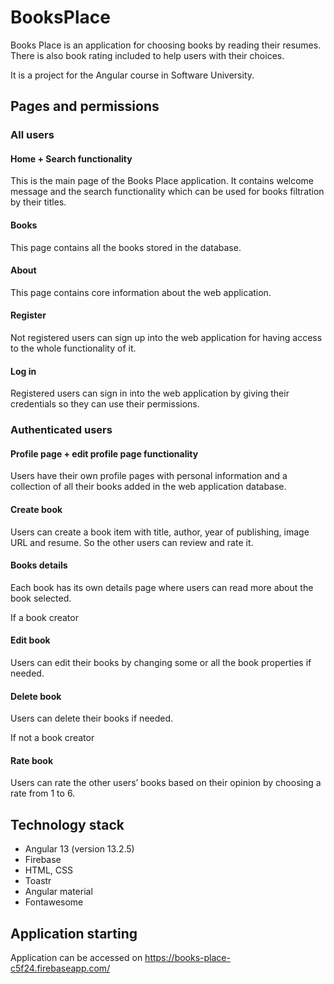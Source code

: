 # BooksPlace

Books Place is an application for choosing books by reading their resumes. There is also book rating included to help users with their choices.

It is a project for the Angular course in Software University.

## Pages and permissions


### All users

#### Home + Search functionality

This is the main page of the Books Place application. It contains welcome message and the search functionality which can be used for books filtration by their titles.

#### Books

This page contains all the books stored in the database.

#### About

This page contains core information about the web application.

#### Register

Not registered users can sign up into the web application for having access to the whole functionality of it.

#### Log in

Registered users can sign in into the web application by giving their credentials so they can use their permissions.




### Authenticated users

#### Profile page + edit profile page functionality

Users have their own profile pages with personal information and a collection of all their books added in the web application database.

#### Create book

Users can create a book item with title, author, year of publishing, image URL and resume. So the other users can review and rate it.

#### Books details

Each book has its own details page where users can read more about the book selected.

  If a book creator

#### Edit book

Users can edit their books by changing some or all the book properties if needed.

#### Delete book

Users can delete their books if needed.

  If not a book creator

#### Rate book

Users can rate the other users’ books based on their opinion by choosing a rate from 1 to 6.



## Technology stack

* Angular 13 (version 13.2.5)
* Firebase
* HTML, CSS
* Toastr
* Angular material
* Fontawesome



## Application starting

Application can be accessed on https://books-place-c5f24.firebaseapp.com/

